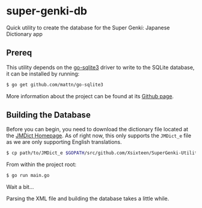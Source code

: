 # super-genki-db

Quick utility to create the database for the Super Genki: Japanese Dictionary app

## Prereq
This utility depends on the [go-sqlite3](https://github.com/mattn/go-sqlite3) driver to write to the SQLite database, it can be installed by running:
```bash
$ go get github.com/mattn/go-sqlite3
```
More information about the project can be found at its [Github page](https://github.com/mattn/go-sqlite3).

## Building the Database
Before you can begin, you need to download the dictionary file located at the [JMDict Homepage](http://edrdg.org/jmdict/j_jmdict.html). As of right now, this only supports the `JMDict_e` file as we are only supporting English translations.

```bash
$ cp path/to/JMDict_e $GOPATH/src/github.com/Xsixteen/SuperGenki-Utilities/data/.
```

From within the project root:
```bash
$ go run main.go
```
Wait a bit...

Parsing the XML file and building the database takes a little while.
